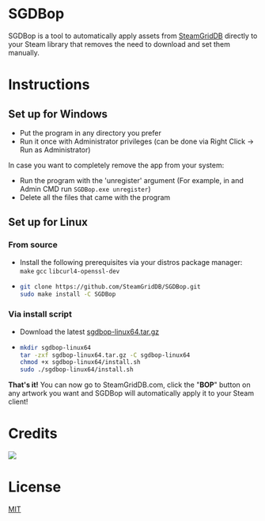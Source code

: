 # SGDBop
SGDBop is a tool to automatically apply assets from [SteamGridDB](https://www.steamgriddb.com/) directly to your Steam library that removes the need to download and set them manually.

# Instructions
## Set up for Windows
- Put the program in any directory you prefer
- Run it once with Administrator privileges (can be done via Right Click -> Run as Administrator)

In case you want to completely remove the app from your system:
- Run the program with the 'unregister' argument (For example, in and Admin CMD run `SGDBop.exe unregister`)
- Delete all the files that came with the program

## Set up for Linux
### From source
- Install the following prerequisites via your distros package manager: `make` `gcc` `libcurl4-openssl-dev`
- ```sh
  git clone https://github.com/SteamGridDB/SGDBop.git
  sudo make install -C SGDBop
  ```

### Via install script
- Download the latest [sgdbop-linux64.tar.gz](https://github.com/SteamGridDB/SGDBop/releases/latest)
- ```sh
  mkdir sgdbop-linux64
  tar -zxf sgdbop-linux64.tar.gz -C sgdbop-linux64
  chmod +x sgdbop-linux64/install.sh
  sudo ./sgdbop-linux64/install.sh
  ```

**That's it!** You can now go to SteamGridDB.com, click the "**BOP**" button on any artwork you want and SGDBop will automatically apply it to your Steam client!

# Credits
<a href="https://github.com/SteamGridDB/SGDBop/graphs/contributors">
  <img src="https://contrib.rocks/image?repo=SteamGridDB/SGDBop" />
</a>

# License
[MIT](LICENSE)

